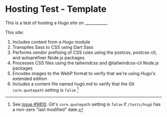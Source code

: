 # Hosting Test - Template

This is a test of hosting a Hugo site on ___________.

This site:

1. Includes content from a Hugo module
1. Transpiles Sass to CSS using Dart Sass
1. Performs vendor prefixing of CSS rules using the postcss, postcss-cli, and autoprefixer Node.js packages
1. Processes CSS files using the tailwindcss and @tailwindcss-cli Node.js packages
1. Encodes images to the WebP format to verify that we're using Hugo's extended edition
1. Includes a content file named hugö.md to verify that the Git `core.quotepath` setting is `false` [^1]

[^1]: See [issue #9810](https://github.com/gohugoio/hugo/issues/9810). Git's `core.quotepath` setting is `false` if `/tests/hugö` has a non-zero "last modified" date.
